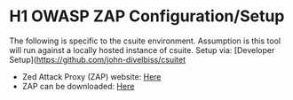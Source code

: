 # H1  OWASP ZAP Configuration/Setup

The following is specific to the csuite environment.  Assumption is this tool will run against a locally hosted instance of csuite.  Setup via: [Developer Setup](https://github.com/john-divelbiss/csuitet

  * Zed Attack Proxy (ZAP) website:  [Here](https://www.owasp.org/index.php/OWASP_Zed_Attack_Proxy_Project) 
  * ZAP can be downloaded:  [Here](https://github.com/zaproxy/zaproxy/wiki/Downloads)


